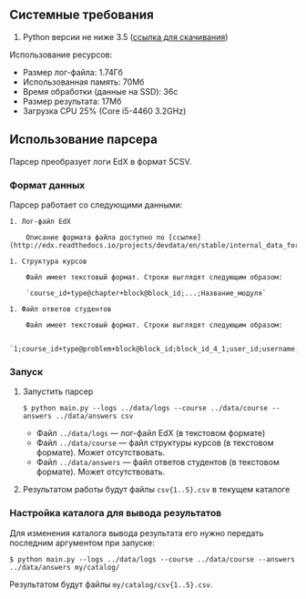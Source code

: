 ## Системные требования

1. Python версии не ниже 3.5 ([ссылка для скачивания](https://www.python.org/ftp/python/3.6.5/python-3.6.5.exe))

Использование ресурсов:

* Размер лог-файла: 1.74Гб
* Использованная память: 70Мб
* Время обработки (данные на SSD): 36с
* Размер результата: 17Мб
* Загрузка CPU 25% (Core i5-4460 3.2GHz)

## Использование парсера

Парсер преобразует логи EdX в формат 5CSV.

### Формат данных

Парсер работает со следующими данными:

    1. Лог-файл EdX

        Описание формата файла доступно по [ссылке](http://edx.readthedocs.io/projects/devdata/en/stable/internal_data_formats/tracking_logs.html).

    1. Структура курсов

        Файл имеет текстовый формат. Строки выглядят следующим образом:

        `course_id+type@chapter+block@block_id;...;Название_модуля`

    1. Файл ответов студентов

        Файл имеет текстовый формат. Строки выглядят следующим образом:

        `1;course_id+type@problem+block@block_id;block_id_4_1;user_id;username;answer_time;correct;...;question;process_time`

### Запуск

1. Запустить парсер

    ```
    $ python main.py --logs ../data/logs --course ../data/course --answers ../data/answers csv
    ```

    * Файл `../data/logs` — лог-файл EdX (в текстовом формате)
    * Файл `../data/course` — файл структуры курсов (в текстовом формате). Может отсутствовать.
    * Файл `../data/answers` — файл ответов студентов (в текстовом формате). Может отсутствовать.

1. Результатом работы будут файлы `csv{1..5}.csv` в текущем каталоге

### Настройка каталога для вывода результатов

Для изменения каталога вывода результата его нужно передать последним аргументом при запуске:
```
$ python main.py --logs ../data/logs --course ../data/course --answers ../data/answers my/catalog/
```

Результатом будут файлы `my/catalog/csv{1..5}.csv`.
